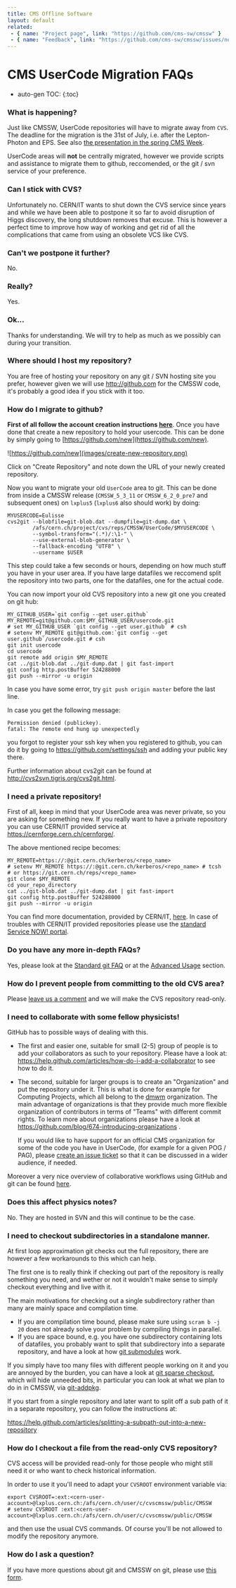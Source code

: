 ```yaml
---
title: CMS Offline Software
layout: default
related:
 - { name: "Project page", link: "https://github.com/cms-sw/cmssw" }
 - { name: "Feedback", link: "https://github.com/cms-sw/cmssw/issues/new" }
---
```

# CMS UserCode Migration FAQs

* auto-gen TOC:
{:toc}

### What is happening?

Just like CMSSW, UserCode repositories will have to migrate away from
`CVS`. The deadline for the migration is the 31st of July, i.e. after the
Lepton-Photon and EPS. See also [the presentation in the spring CMS
Week][cms-week-presentation].

UserCode areas will **not** be centrally migrated, however we provide scripts
and assistance to migrate them to github, reccomended, or the git / svn service
of your preference.

### Can I stick with CVS?

Unfortunately no. CERN/IT wants to shut down the CVS service since years and
while we have been able to postpone it so far to avoid disruption of Higgs
discovery, the long shutdown removes that excuse. This is however a perfect
time to improve how way of working and get rid of all the complications that
came from using an obsolete VCS like CVS.

### Can't we postpone it further?

No.

### Really?

Yes.

### Ok...

Thanks for understanding. We will try to help as much as we possibly can during
your transition.

### Where should I host my repository?

You are free of hosting your repository on any git / SVN hosting site you
prefer, however given we will use http://github.com for the CMSSW code, it's
probably a good idea if you stick with it too.

### How do I migrate to github?

**First of all follow the account creation instructions
  [here](http://cms-sw.github.io/cmssw/faq.html#how_do_i_subscribe_to_github)**.
Once you have done that create a new repository to hold your usercode.
This can be done by simply going to [https://github.com/new](https://github.com/new).

![https://github.com/new](images/create-new-repository.png)

Click on "Create Repository" and note down the URL of your newly created
repository.

Now you want to migrate your old `UserCode` area to git. This can be done from
inside a CMSSW release (`CMSSW_5_3_11` or `CMSSW_6_2_0_pre7` and subsequent
ones) on `lxplus5` (`lxplus6` also should work) by doing:

    MYUSERCODE=Eulisse
    cvs2git --blobfile=git-blob.dat --dumpfile=git-dump.dat \
            /afs/cern.ch/project/cvs/reps/CMSSW/UserCode/$MYUSERCODE \
            --symbol-transform="(.*)/:\1-" \
            --use-external-blob-generator \
            --fallback-encoding "UTF8" \
            --username $USER 

This step could take a few seconds or hours, depending on how much stuff you
have in your user area. If you have large datafiles we reccomend split the
repository into two parts, one for the datafiles, one for the actual code.

You can now import your old CVS repository into a new git one you created
on git hub:

    MY_GITHUB_USER=`git config --get user.github`
    MY_REMOTE=git@github.com:$MY_GITHUB_USER/usercode.git
    # set MY_GITHUB_USER `git config --get user.github` # csh
    # setenv MY_REMOTE git@github.com:`git config --get user.github`/usercode.git # csh
    git init usercode
    cd usercode
    git remote add origin $MY_REMOTE
    cat ../git-blob.dat ../git-dump.dat | git fast-import
    git config http.postBuffer 524288000
    git push --mirror -u origin

In case you have some error, try `git push origin master` before the last line.

In case you get the following message:

    Permission denied (publickey).
    fatal: The remote end hung up unexpectedly

you forgot to register your ssh key when you registered to github, you can do
it by going to https://github.com/settings/ssh and adding your public key
there.

Further information about cvs2git can be found at http://cvs2svn.tigris.org/cvs2git.html.

### I need a private repository!

First of all, keep in mind that your UserCode area was never private, so you
are asking for something new. If you really want to have a private repository you can 
use CERN/IT provided service at https://cernforge.cern.ch/cernforge/. 

The above mentioned recipe becomes:

    MY_REMOTE=https://:@git.cern.ch/kerberos/<repo_name>
    # setenv MY_REMOTE https://:@git.cern.ch/kerberos/<repo_name> # tcsh
    # or https://git.cern.ch/reps/<repo_name>
    git clone $MY_REMOTE
    cd your_repo_directory
    cat ../git-blob.dat ../git-dump.dat | git fast-import
    git config http.postBuffer 524288000
    git push --mirror -u origin

You can find more documentation, provided by CERN/IT,
[here](https://cern.service-now.com/service-portal/faq.do?se=git-service). In
case of troubles with CERN/IT provided repositories please use the [standard
Service NOW! portal](https://cern.service-now.com).

### Do you have any more in-depth FAQs?

Yes, please look at the [Standard git FAQ](faq.html) or at the [Advanced
Usage](advanced-usage) section.

### How do I prevent people from committing to the old CVS area?

Please [leave us a comment][new-faq-form] and we will make the CVS repository
read-only.

### I need to collaborate with some fellow physicists!

GitHub has to possible ways of dealing with this.

* The first and easier one, suitable for small (2-5) group of people is to add
  your collaborators as such to your repository. Please have a look at:
  https://help.github.com/articles/how-do-i-add-a-collaborator to see how to
  do it.

* The second, suitable for larger groups is to create an "Organization" and put
  the repository under it. This is what is done for example for Computing
  Projects, which all belong to the [dmwm](https://github.com/dmwm)
  organization. The main advantage of organizations is that they provide much
  more flexible organization of contributors in terms of "Teams" with different
  commit rights.  To learn more about organizations please have a look at
  https://github.com/blog/674-introducing-organizations . 
  
  If you would like to have support for an official CMS organization for some
  of the code you have in UserCode, (for example for a given POG / PAG), please
  [create an issue ticket](https://github.com/cms-sw/cmssw/issues/new) so that
  it can be discussed in a wider audience, if needed.

Moreover a very nice overview of collaborative workflows using GitHub and git
can be found [here](https://help.github.com/articles/using-pull-requests).

### Does this affect physics notes?

No. They are hosted in SVN and this will continue to be the case.

### I need to checkout subdirectories in a standalone manner.

At first loop approximation git checks out the full repository, there are
however a few workarounds to this which can help.

The first one is to really think if checking out part of the repository is
really something you need, and wether or not it wouldn't make sense to simply
checkout everything and live with it.

The main motivations for checking out a single subdirectory rather than many
are mainly space and compilation time.

* If you are compilation time bound, please make sure using `scram b -j 20`
  does not already solve your problem by compiling things in parallel.
* If you are space bound, e.g. you have one subdirectory containing lots of
  datafiles, you probably want to split that subdirectory into a separate
  repository, and have a look at how [git
  submodules](http://git-scm.com/book/en/Git-Tools-Submodules) work.

If you simply have too many files with different people working on it and you
are annoyed by the burden, you can have a look at [git sparse
checkout](http://www.kernel.org/pub/software/scm/git/docs/git-read-tree.html#_sparse_checkout),
which will hide unneeded bits, in particular you can look at what we plan to do
in in CMSSW, via [git-addpkg](http://cms-sw.github.io/cmssw/git-addpkg).

If you start from a single repository and later want to split off a sub path of
it in a separate repository, you can follow the instructions at:

https://help.github.com/articles/splitting-a-subpath-out-into-a-new-repository

### How do I checkout a file from the read-only CVS repository?

CVS access will be provided read-only for those people who might still need it
or who want to check historical information.

In order to use it you'll need to adapt your `CVSROOT` environment variable
via:

    export CVSROOT=:ext:<cern-user-account>@lxplus.cern.ch:/afs/cern.ch/user/c/cvscmssw/public/CMSSW
    # setenv CVSROOT :ext:<cern-user-account>@lxplus.cern.ch:/afs/cern.ch/user/c/cvscmssw/public/CMSSW

and then use the usual CVS commands. Of course you'll be not allowed to modify
the repository anymore.

### How do I ask a question?

If you have more questions about git and CMSSW on git, please use [this
form][new-faq-form].

[new-faq-form]: https://github.com/cms-sw/cmssw/issues/new
[cms-week-presentation]: https://indico.cern.ch/getFile.py/access?contribId=143&sessionId=10&resId=0&materialId=slides&confId=241277
